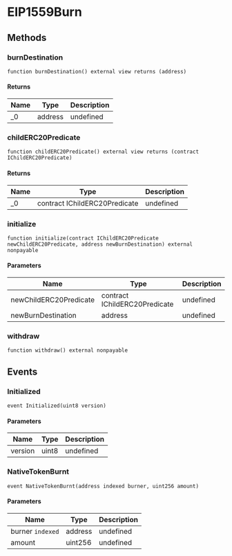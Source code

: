 # EIP1559Burn









## Methods

### burnDestination

```solidity
function burnDestination() external view returns (address)
```






#### Returns

| Name | Type | Description |
|---|---|---|
| _0 | address | undefined |

### childERC20Predicate

```solidity
function childERC20Predicate() external view returns (contract IChildERC20Predicate)
```






#### Returns

| Name | Type | Description |
|---|---|---|
| _0 | contract IChildERC20Predicate | undefined |

### initialize

```solidity
function initialize(contract IChildERC20Predicate newChildERC20Predicate, address newBurnDestination) external nonpayable
```





#### Parameters

| Name | Type | Description |
|---|---|---|
| newChildERC20Predicate | contract IChildERC20Predicate | undefined |
| newBurnDestination | address | undefined |

### withdraw

```solidity
function withdraw() external nonpayable
```








## Events

### Initialized

```solidity
event Initialized(uint8 version)
```





#### Parameters

| Name | Type | Description |
|---|---|---|
| version  | uint8 | undefined |

### NativeTokenBurnt

```solidity
event NativeTokenBurnt(address indexed burner, uint256 amount)
```





#### Parameters

| Name | Type | Description |
|---|---|---|
| burner `indexed` | address | undefined |
| amount  | uint256 | undefined |



